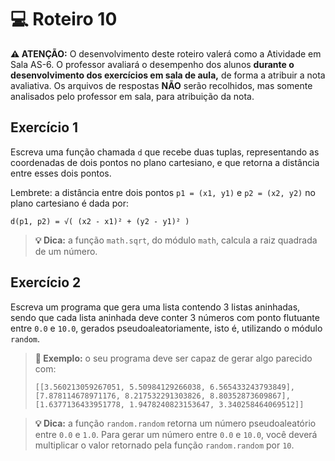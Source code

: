 # 💻 Roteiro 10

**⚠️ ATENÇÃO:** O desenvolvimento deste roteiro valerá como a Atividade em Sala AS-6. O professor avaliará o desempenho dos alunos **durante o desenvolvimento dos exercícios em sala de aula,** de forma a atribuir a nota avaliativa. Os arquivos de respostas **NÃO** serão recolhidos, mas somente analisados pelo professor em sala, para atribuição da nota.

## Exercício 1

Escreva uma função chamada `d` que recebe duas tuplas, representando as coordenadas de dois pontos no plano cartesiano, e que retorna a distância entre esses dois pontos.

Lembrete: a distância entre dois pontos `p1 = (x1, y1)` e `p2 = (x2, y2)` no plano cartesiano é dada por:

`d(p1, p2) = √( (x2 - x1)² + (y2 - y1)² )`

> **💡 Dica:** a função `math.sqrt`, do módulo `math`, calcula a raiz quadrada de um número.

## Exercício 2 

Escreva um programa que gera uma lista contendo 3 listas aninhadas, sendo que cada lista aninhada deve conter 3 números com ponto flutuante entre `0.0` e `10.0`, gerados pseudoaleatoriamente, isto é, utilizando o módulo `random`.

> **🎯 Exemplo:** o seu programa deve ser capaz de gerar algo parecido com: 
>
> `[[3.560213059267051, 5.50984129266038, 6.565433243793849], [7.878114678971176, 8.217532291303826, 8.80352873609867], [1.6377136433951778, 1.9478240823153647, 3.340258464069512]]`

> **💡 Dica:** a função `random.random` retorna um número pseudoaleatório entre `0.0` e `1.0`. Para gerar um número entre `0.0` e `10.0`, você deverá multiplicar o valor retornado pela função `random.random` por `10`.
